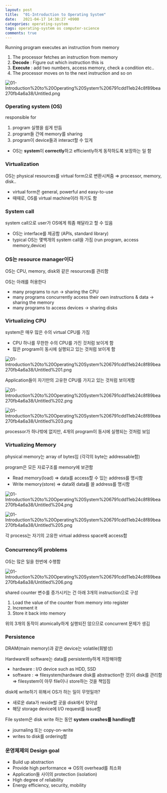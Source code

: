 ```yaml
---
layout: post
title:  "01-Introduction to Operating System"
date:   2021-04-17 14:38:27 +0900
categories: operating-system
tags: operating-system os computer-science
comments: true  
---
```


Running program executes an instruction from memory

1. The processor fetches an instruction from memory
2. **Decode** : Figure out which instruction this is
3. **Execute** : add two numbers, access memory, check a condition etc..
4. The processor moves on to the next instruction and so on

![01-Introduction%20to%20Operating%20System%206791cdd11eb24c8f89bea270fb4a6a38/Untitled.png](01-Introduction%20to%20Operating%20System%206791cdd11eb24c8f89bea270fb4a6a38/Untitled.png)

### Operating system (OS)

responsible for 

1. program 실행을 쉽게 만듬
2. program들 간에 memory를 sharing
3. program이 device들과 interact할 수 있게
- OS는 **system**이 **correctly**하고 efficiently하게 동작하도록 보장하는 일 함

### Virtualization

OS는 physical resources를 virtual form으로 변환시켜줌
⇒ processor, memory, disk..

- virtual form은 general, powerful and easy-to-use
- 때때로, OS를 virtual machine이라 하기도 함

### System call

system call으로 user가 OS에게 뭐좀 해달라고 할 수 있음

- OS는 interface를 제공함 (APIs, standard library)
- typical OS는 몇백개의 system call을 가짐 (run program, access memory,device)

### OS는 resource manager이다

OS는 CPU, memory, disk와 같은 resources를 관리함

OS는 아래를 허용한다

- many programs to run → sharing the CPU
- many programs concurrently access their own instructions & data → sharing the memory
- many programs to access devices → sharing disks

### Virtualizing CPU

system은 매우 많은 수의 virtual CPU를 가짐

- CPU 하나를 무한한 수의 CPU를 가진 것처럼 보이게 함
- 많은 program이 동시에 실행되고 있는 것처럼 보이게 함

![01-Introduction%20to%20Operating%20System%206791cdd11eb24c8f89bea270fb4a6a38/Untitled%201.png](01-Introduction%20to%20Operating%20System%206791cdd11eb24c8f89bea270fb4a6a38/Untitled%201.png)

Application들이 자기만의 고유한 CPU를 가지고 있는 것처럼 보이게함

![01-Introduction%20to%20Operating%20System%206791cdd11eb24c8f89bea270fb4a6a38/Untitled%202.png](01-Introduction%20to%20Operating%20System%206791cdd11eb24c8f89bea270fb4a6a38/Untitled%202.png)

![01-Introduction%20to%20Operating%20System%206791cdd11eb24c8f89bea270fb4a6a38/Untitled%203.png](01-Introduction%20to%20Operating%20System%206791cdd11eb24c8f89bea270fb4a6a38/Untitled%203.png)

processor가 하나밖에 없지만, 4개의 program이 동시에 실행되는 것처럼 보임

### Virtualizing Memory

physical memory는 array of bytes임 (각각의 byte는 addressable함)

program은 모든 자료구조를 memory에 보관함

- Read memory(load)
⇒ data를 access할 수 있는 address를 명시함
- Write memory(store)
⇒ data와 data를 쓸 address를 명시함

![01-Introduction%20to%20Operating%20System%206791cdd11eb24c8f89bea270fb4a6a38/Untitled%204.png](01-Introduction%20to%20Operating%20System%206791cdd11eb24c8f89bea270fb4a6a38/Untitled%204.png)

![01-Introduction%20to%20Operating%20System%206791cdd11eb24c8f89bea270fb4a6a38/Untitled%205.png](01-Introduction%20to%20Operating%20System%206791cdd11eb24c8f89bea270fb4a6a38/Untitled%205.png)

각 process는 자기의 고유한 virtual address space에 access함

### Concurrency의 problems

OS는 많은 일을 한번에 수행함

![01-Introduction%20to%20Operating%20System%206791cdd11eb24c8f89bea270fb4a6a38/Untitled%206.png](01-Introduction%20to%20Operating%20System%206791cdd11eb24c8f89bea270fb4a6a38/Untitled%206.png)

shared counter 변수를 증가시키는 건 아래 3개의 instruction으로 구성

1. Load the value of the counter from memory into register
2. Increment it
3. Store it back into memory

위의 3개의 동작이 atomically하게 실행되진 않으므로 concurrent 문제가 생김

### Persistence

DRAM(main memory)과 같은 device는 volatile(휘발성)

Hardware와 software는 data를 persistently하게 저장해야함

- hardware : I/O device such as HDD, SSD
- software : 
⇒ filesystem(hardware disk를 abstraction한 것)이 disk를 관리함
⇒ filesystem이 아무 file이나 store하는 것을 책임짐

disk에 write하기 위해서 OS가 하는 일이 무엇일까?

- 새로운 data가 reside할 곳을 disk에서 찾아냄
- 해당 storage device에 I/O request를 issue함

File system은 disk write 하는 동안 **system crashes를 handling함**

- journaling 또는 copy-on-write
- writes to disk를 ordering함

### 운영체제의 Design goal

- Build up abstraction
- Provide high performance ⇒ OS의 overhead를 최소화
- Application들 사이의 protection (isolation)
- High degree of reliability
- Energy efficiency, security, mobility
